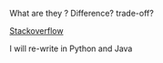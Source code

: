 What are they ? Difference? trade-off?

[Stackoverflow](https://stackoverflow.com/questions/14368392/radix-sort-vs-counting-sort-vs-bucket-sort-whats-the-difference)

I will re-write in Python and Java
